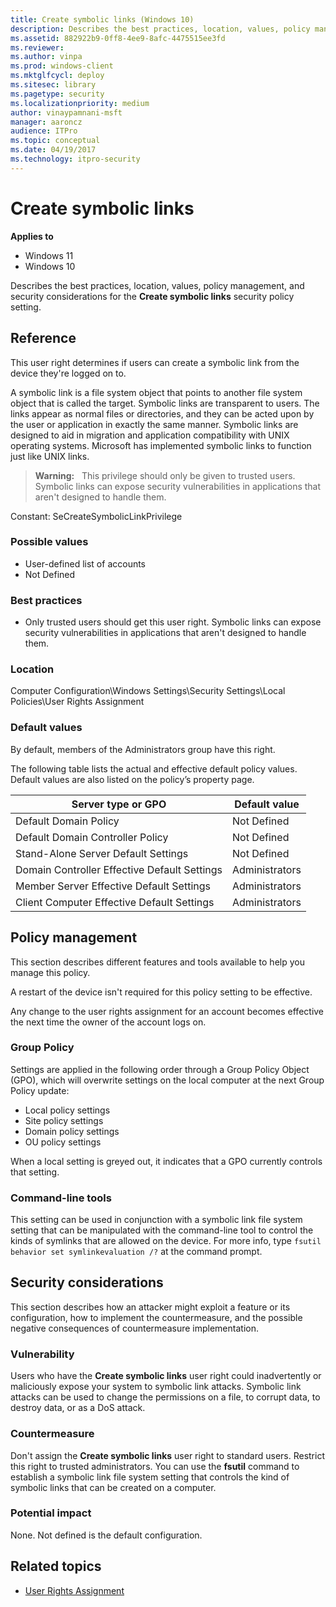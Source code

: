 ```yaml
---
title: Create symbolic links (Windows 10)
description: Describes the best practices, location, values, policy management, and security considerations for the Create symbolic links security policy setting.
ms.assetid: 882922b9-0ff8-4ee9-8afc-4475515ee3fd
ms.reviewer: 
ms.author: vinpa
ms.prod: windows-client
ms.mktglfcycl: deploy
ms.sitesec: library
ms.pagetype: security
ms.localizationpriority: medium
author: vinaypamnani-msft
manager: aaroncz
audience: ITPro
ms.topic: conceptual
ms.date: 04/19/2017
ms.technology: itpro-security
---
```


# Create symbolic links

**Applies to**
-   Windows 11
-   Windows 10

Describes the best practices, location, values, policy management, and security considerations for the **Create symbolic links** security policy setting.

## Reference

This user right determines if users can create a symbolic link from the device they're logged on to.

A symbolic link is a file system object that points to another file system object that is called the target. Symbolic links are transparent to users. The links appear as normal files or directories, and they can be acted upon by the user or application in exactly the same manner. Symbolic links are designed to aid in migration and application compatibility with UNIX operating systems. Microsoft has implemented symbolic links to function just like UNIX links.

>**Warning:**   This privilege should only be given to trusted users. Symbolic links can expose security vulnerabilities in applications that aren't designed to handle them.

Constant: SeCreateSymbolicLinkPrivilege

### Possible values

-   User-defined list of accounts
-   Not Defined

### Best practices

-   Only trusted users should get this user right. Symbolic links can expose security vulnerabilities in applications that aren't designed to handle them.

### Location

Computer Configuration\\Windows Settings\\Security Settings\\Local Policies\\User Rights Assignment

### Default values

By default, members of the Administrators group have this right.

The following table lists the actual and effective default policy values. Default values are also listed on the policy’s property page.

| Server type or GPO | Default value |
| - | - |
| Default Domain Policy | Not Defined| 
| Default Domain Controller Policy | Not Defined| 
| Stand-Alone Server Default Settings | Not Defined| 
| Domain Controller Effective Default Settings | Administrators| 
| Member Server Effective Default Settings | Administrators| 
| Client Computer Effective Default Settings | Administrators| 
 
## Policy management

This section describes different features and tools available to help you manage this policy.

A restart of the device isn't required for this policy setting to be effective.

Any change to the user rights assignment for an account becomes effective the next time the owner of the account logs on.

### Group Policy

Settings are applied in the following order through a Group Policy Object (GPO), which will overwrite settings on the local computer at the next Group Policy update:

- Local policy settings
- Site policy settings
- Domain policy settings
- OU policy settings

When a local setting is greyed out, it indicates that a GPO currently controls that setting.

### Command-line tools

This setting can be used in conjunction with a symbolic link file system setting that can be manipulated with the command-line tool to control the kinds of symlinks that are allowed on the device. For more info, type `fsutil behavior set symlinkevaluation /?` at the command prompt.

## Security considerations

This section describes how an attacker might exploit a feature or its configuration, how to implement the countermeasure, and the possible negative consequences of countermeasure implementation.

### Vulnerability

Users who have the **Create symbolic links** user right could inadvertently or maliciously expose your system to symbolic link attacks. Symbolic link attacks can be used to change the permissions on a file, to corrupt data, to destroy data, or as a DoS attack.

### Countermeasure

Don't assign the **Create symbolic links** user right to standard users. Restrict this right to trusted administrators. You can use the **fsutil** command to establish a symbolic link file system setting that controls the kind of symbolic links that can be created on a computer.

### Potential impact

None. Not defined is the default configuration.

## Related topics

- [User Rights Assignment](user-rights-assignment.md)
